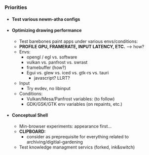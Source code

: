 ### Priorities 
* #### Test various newm-atha configs

* #### Optimizing drawing performance
   - Test barebones paint apps under various envs/conditions:
   - **PROFILE GPU, FRAMERATE, INPUT LATENCY, ETC.** --> how?
   - Envs:
      - opengl / egl vs. software
      - vulkan vs. panfrost vs. swrast
      - framebuffer (how?)
      - Egui vs. glew vs. iced vs. gtk-rs vs. tauri
         - javascript? LLRT?
   - Input
      - Try evdev, no libinput
   - Conditions:
      - Vulkan/Mesa/Panfrost variables: (to follow)
      - GDK/GSK/GTK env variables (on repaints, etc.)

* #### Conceptual Shell
   - Min-browser experiments: appearance first...
   - **CLIPBOARD:**
      - consider as preprequisite for everything related to archiving/digitial-gardening
   - Test knowledge managment servics (forked, ink&switch)
     

